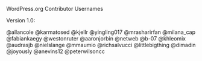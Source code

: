 WordPress.org Contributor Usernames

Version 1.0:

@allancole
@karmatosed
@kjellr
@yingling017
@mrasharirfan
@milana_cap
@fabiankaegy
@westonruter
@aaronjorbin
@netweb
@b-07
@khleomix
@audrasjb
@nielslange
@mmaumio
@richsalvucci
@littlebigthing
@dimadin
@joyously
@anevins12
@peterwilsoncc
